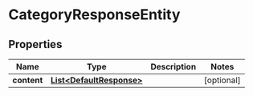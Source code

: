 

# CategoryResponseEntity

## Properties

Name | Type | Description | Notes
------------ | ------------- | ------------- | -------------
**content** | [**List&lt;DefaultResponse&gt;**](DefaultResponse.md) |  |  [optional]



